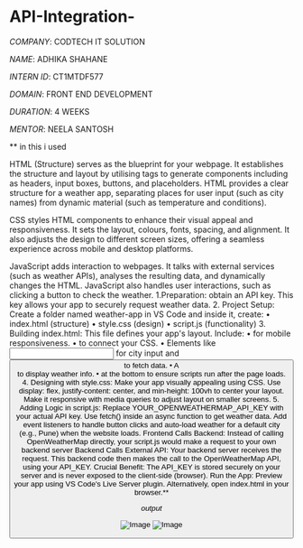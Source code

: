 # API-Integration-

*COMPANY*: CODTECH IT SOLUTION 

*NAME*: ADHIKA SHAHANE

*INTERN ID*: CT1MTDF577

*DOMAIN*: FRONT END DEVELOPMENT

*DURATION*: 4 WEEKS

*MENTOR*: NEELA SANTOSH

** in this i used 

HTML (Structure) serves as the blueprint for your webpage. It establishes the structure and layout by utilising tags to generate components including as headers, input boxes, buttons, and placeholders. HTML provides a clear structure for a weather app, separating places for user input (such as city names) from dynamic material (such as temperature and conditions).

CSS styles HTML components to enhance their visual appeal and responsiveness. It sets the layout, colours, fonts, spacing, and alignment. It also adjusts the design to different screen sizes, offering a seamless experience across mobile and desktop platforms.

JavaScript adds interaction to webpages. It talks with external services (such as weather APIs), analyses the resulting data, and dynamically changes the HTML. JavaScript also handles user interactions, such as clicking a button to check the weather.
1.Preparation:
obtain an API key. This key allows your app to securely request weather data.
2. Project Setup:
Create a folder named weather-app in VS Code and inside it, create:
•	index.html (structure)
•	style.css (design)
•	script.js (functionality)
3. Building index.html:
This file defines your app's layout. Include:
•	<meta name="viewport"> for mobile responsiveness.
•	<link rel="stylesheet" href="style.css"> to connect your CSS.
•	Elements like <input> for city input and <button> to fetch data.
•	A <div> to display weather info.
•	<script src="script.js"></script> at the bottom to ensure scripts run after the page loads.
4. Designing with style.css:
Make your app visually appealing using CSS. Use display: flex, justify-content: center, and min-height: 100vh to center your layout. Make it responsive with media queries to adjust layout on smaller screens.
5. Adding Logic in script.js:
Replace YOUR_OPENWEATHERMAP_API_KEY with your actual API key. Use fetch() inside an async function to get weather data.
Add event listeners to handle button clicks and auto-load weather for a default city (e.g., Pune) when the website loads.
Frontend Calls Backend: Instead of calling OpenWeatherMap directly, your script.js would make a request to your own backend server
 Backend Calls External API: Your backend server receives the request. This backend code then makes the call to the OpenWeatherMap API, using your API_KEY.
Crucial Benefit: The API_KEY is stored securely on your server and is never exposed to the client-side (browser).
Run the App: Preview your app using VS Code's Live Server plugin. Alternatively, open index.html in your browser.**

*output*

![Image](https://github.com/user-attachments/assets/6f65b836-2dd7-4785-8ede-55a93b944603)
![Image](https://github.com/user-attachments/assets/88a7e127-673f-49cf-806b-0f9fed089650)
